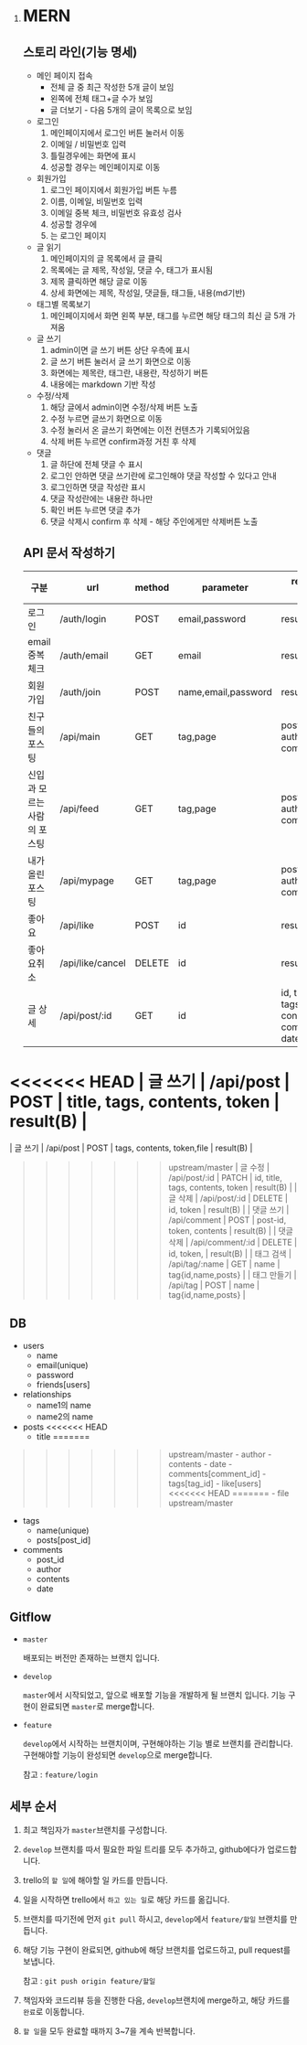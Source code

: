1. # MERN

   ## 스토리 라인(기능 명세)

   - 메인 페이지 접속
     - 전체 글 중 최근 작성한 5개 글이 보임
     - 왼쪽에 전체 태그+글 수가 보임
     - 글 더보기 - 다음 5개의 글이 목록으로 보임
   - 로그인
     1. 메인페이지에서 로그인 버튼 눌러서 이동
     2. 이메일 / 비밀번호 입력
     3. 틀릴경우에는 화면에 표시
     4. 성공할 경우는 메인페이지로 이동
   - 회원가입
     1. 로그인 페이지에서 회원가입 버튼 누름
     2. 이름, 이메일, 비밀번호 입력
     3. 이메일 중복 체크, 비밀번호 유효성 검사
     4. 성공할 경우에
     5.  는 로그인 페이지
   - 글 읽기
     1. 메인페이지의 글 목록에서 글 클릭
     2. 목록에는 글 제목, 작성일, 댓글 수, 태그가 표시됨
     3. 제목 클릭하면 해당 글로 이동
     4. 상세 화면에는 제목, 작성일, 댓글들, 태그들, 내용(md기반)
   - 태그별 목록보기
     1. 메인페이지에서 화면 왼쪽 부분, 태그를 누르면 해당 태그의 최신 글 5개 가져옴
   - 글 쓰기
     1. admin이면 글 쓰기 버튼 상단 우측에 표시
     2. 글 쓰기 버튼 눌러서 글 쓰기 화면으로 이동
     3. 화면에는 제목란, 태그란, 내용란, 작성하기 버튼
     4. 내용에는 markdown 기반 작성
   - 수정/삭제
     1. 해당 글에서 admin이면 수정/삭제 버튼 노출
     2. 수정 누르면 글쓰기 화면으로 이동
     3. 수정 눌러서 온 글쓰기 화면에는 이전 컨텐츠가 기록되어있음
     4. 삭제 버튼 누르면 confirm과정 거친 후 삭제
   - 댓글
     1. 글 하단에 전체 댓글 수 표시
     2. 로그인 안하면 댓글 쓰기란에 로그인해야 댓글 작성할 수 있다고 안내
     3. 로그인하면 댓글 작성란 표시
     4. 댓글 작성란에는 내용란 하나만
     5. 확인 버튼 누르면 댓글 추가
     6. 댓글 삭제시 confirm 후 삭제 - 해당 주인에게만 삭제버튼 노출

   ## API 문서 작성하기

   | 구분                        | url              | method | parameter                        | response(default로 error가 포함)                             |
   | --------------------------- | ---------------- | ------ | -------------------------------- | ------------------------------------------------------------ |
   | 로그인                      | /auth/login      | POST   | email,password                   | result(B),token,admin(B)                                     |
   | email 중복체크              | /auth/email      | GET    | email                            | result(B)                                                    |
   | 회원가입                    | /auth/join       | POST   | name,email,password              | result(B)                                                    |
   | 친구들의 포스팅             | /api/main        | GET    | tag,page                         | posts[{id, title, date, author, tags, comments,like}]        |
   | 신입과 모르는 사람의 포스팅 | /api/feed        | GET    | tag,page                         | posts[{id, title, date, author, tags, comments,like}]        |
   | 내가 올린 포스팅            | /api/mypage      | GET    | tag,page                         | posts[{id, title, date, author, tags, comments}]             |
   | 좋아요                      | /api/like        | POST   | id                               | result(B)                                                    |
   | 좋아요취소                  | /api/like/cancel | DELETE | id                               | result(B)                                                    |
   | 글 상세                     | /api/post/:id    | GET    | id                               | id, title, date, author, tags[{id,name}], contents, comments[{author, date, contents,like}] |
<<<<<<< HEAD
   | 글 쓰기                     | /api/post        | POST   | title, tags, contents, token     | result(B)                                                    |
=======
   | 글 쓰기                     | /api/post        | POST   | tags, contents, token,file     | result(B)                                                    |
>>>>>>> upstream/master
   | 글 수정                     | /api/post/:id    | PATCH  | id, title, tags, contents, token | result(B)                                                    |
   | 글 삭제                     | /api/post/:id    | DELETE | id, token                        | result(B)                                                    |
   | 댓글 쓰기                   | /api/comment     | POST   | post-id, token, contents         | result(B)                                                    |
   | 댓글 삭제                   | /api/comment/:id | DELETE | id, token,                       | result(B)                                                    |
   | 태그 검색                   | /api/tag/:name   | GET    | name                             | tag{id,name,posts}                                           |
   | 태그 만들기                 | /api/tag         | POST   | name                             | tag{id,name,posts}                                           |

   ## DB

   - users
     - name
     - email(unique)
     - password
     - friends[users]
   - relationships
     - name1의 name
     - name2의 name
   - posts
<<<<<<< HEAD
     - title
=======
>>>>>>> upstream/master
     - author
     - contents
     - date
     - comments[comment_id]
     - tags[tag_id]
     - like[users]
<<<<<<< HEAD
=======
     - file
>>>>>>> upstream/master
   - tags
     - name(unique)
     - posts[post_id]
   - comments
     - post_id
     - author
     - contents
     - date

   ## Gitflow

   - `master`

     배포되는 버전만 존재하는 브랜치 입니다.

   - `develop`

     `master`에서 시작되었고, 앞으로 배포할 기능을 개발하게 될 브랜치 입니다. 기능 구현이 완료되면 `master`로 merge합니다.

   - `feature`

     `develop`에서 시작하는 브랜치이며, 구현해야하는 기능 별로 브랜치를 관리합니다. 구현해야할 기능이 완성되면 `develop`으로 merge합니다.

     참고 : `feature/login`

   ## 세부 순서

   1. 최고 책임자가 `master`브랜치를 구성합니다.

   2. `develop` 브랜치를 따서 필요한 파일 트리를 모두 추가하고, github에다가 업로드합니다.

   3. trello의 `할 일`에 해야할 일 카드를 만듭니다.

   4. 일을 시작하면 trello에서 `하고 있는 일`로 해당 카드를 옮깁니다.

   5. 브랜치를 따기전에 먼저 `git pull` 하시고, `develop`에서 `feature/할일` 브랜치를 만듭니다.

   6. 해당 기능 구현이 완료되면, github에 해당 브랜치를 업로드하고, pull request를 보냅니다.

      참고 : `git push origin feature/할일`

   7. 책임자와 코드리뷰 등을 진행한 다음, `develop`브랜치에 merge하고, 해당 카드를 `완료`로 이동합니다.

   8. `할 일`을 모두 완료할 때까지 3~7을 계속 반복합니다.

      
